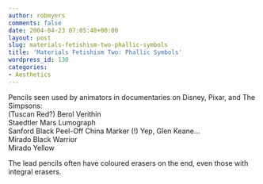 ```yaml
---
author: robmyers
comments: false
date: 2004-04-23 07:05:48+00:00
layout: post
slug: materials-fetishism-two-phallic-symbols
title: 'Materials Fetishism Two: Phallic Symbols'
wordpress_id: 130
categories:
- Aesthetics
---
```


Pencils seen used by animators in documentaries on Disney, Pixar, and The Simpsons:  
(Tuscan Red?) Berol Verithin   
Staedtler Mars Lumograph  
Sanford Black Peel-Off China Marker (!) Yep, Glen Keane...  
Mirado Black Warrior  
Mirado Yellow  
  
The lead pencils often have coloured erasers on the end, even those with integral erasers.

  


